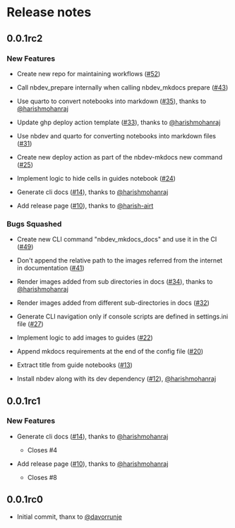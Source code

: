 # Release notes

<!-- do not remove -->

## 0.0.1rc2

### New Features

- Create new repo for maintaining workflows ([#52](https://github.com/airtai/nbdev-mkdocs/issues/52))

- Call nbdev_prepare internally when calling nbdev_mkdocs prepare ([#43](https://github.com/airtai/nbdev-mkdocs/issues/43))

- Use quarto to convert notebooks into markdown ([#35](https://github.com/airtai/nbdev-mkdocs/pull/35)), thanks to [@harishmohanraj](https://github.com/harishmohanraj)

- Update ghp deploy action template ([#33](https://github.com/airtai/nbdev-mkdocs/pull/33)), thanks to [@harishmohanraj](https://github.com/harishmohanraj)

- Use nbdev and quarto for converting notebooks into markdown files ([#31](https://github.com/airtai/nbdev-mkdocs/issues/31))

- Create new deploy action as part of the nbdev-mkdocs new command ([#25](https://github.com/airtai/nbdev-mkdocs/issues/25))

- Implement logic to hide cells in guides notebook ([#24](https://github.com/airtai/nbdev-mkdocs/issues/24))

- Generate cli docs ([#14](https://github.com/airtai/nbdev-mkdocs/pull/14)), thanks to [@harishmohanraj](https://github.com/harishmohanraj)

- Add release page ([#10](https://github.com/airtai/nbdev-mkdocs/pull/10)), thanks to [@harish-airt](https://github.com/harish-airt)

### Bugs Squashed

- Create new CLI command "nbdev_mkdocs_docs" and use it in the CI ([#49](https://github.com/airtai/nbdev-mkdocs/issues/49))

- Don't append the relative path to the images referred from the internet in documentation ([#41](https://github.com/airtai/nbdev-mkdocs/issues/41))

- Render images added from sub directories in docs ([#34](https://github.com/airtai/nbdev-mkdocs/pull/34)), thanks to [@harishmohanraj](https://github.com/harishmohanraj)

- Render images added from different sub-directories in docs ([#32](https://github.com/airtai/nbdev-mkdocs/issues/32))

- Generate CLI navigation only if console scripts are defined in settings.ini file ([#27](https://github.com/airtai/nbdev-mkdocs/issues/27))

- Implement logic to add images to guides ([#22](https://github.com/airtai/nbdev-mkdocs/issues/22))

- Append mkdocs requirements at the end of the config file ([#20](https://github.com/airtai/nbdev-mkdocs/issues/20))

- Extract title from guide notebooks ([#13](https://github.com/airtai/nbdev-mkdocs/issues/13))

- Install nbdev along with its dev dependency ([#12](https://github.com/airtai/nbdev-mkdocs/pull/12)), [@harishmohanraj](https://github.com/harishmohanraj)


## 0.0.1rc1

### New Features

- Generate cli docs ([#14](https://github.com/airtai/nbdev-mkdocs/pull/14)), thanks to [@harishmohanraj](https://github.com/harishmohanraj)
  - Closes #4

- Add release page ([#10](https://github.com/airtai/nbdev-mkdocs/pull/10)), thanks to [@harishmohanraj](https://github.com/harishmohanraj)
  - Closes #8


## 0.0.1rc0

- Initial commit, thanx to [@davorrunje](https://github.com/davorrunje)
